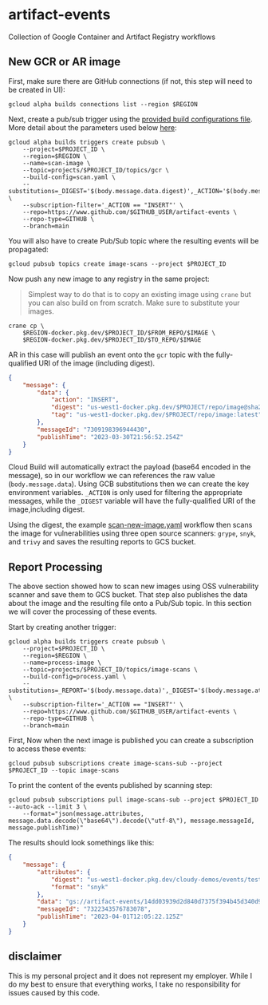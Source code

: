 # artifact-events

Collection of Google Container and Artifact Registry workflows 

## New GCR or AR image 

First, make sure there are GitHub connections (if not, this step will need to be created in UI):

```shell
gcloud alpha builds connections list --region $REGION
```

Next, create a pub/sub trigger using the [provided  build configurations file](scan-new-image.yaml). More detail about the parameters used below [here](https://cloud.google.com/build/docs/automate-builds-pubsub-events):

```shell
gcloud alpha builds triggers create pubsub \
    --project=$PROJECT_ID \
    --region=$REGION \
    --name=scan-image \
    --topic=projects/$PROJECT_ID/topics/gcr \
    --build-config=scan.yaml \
    --substitutions=_DIGEST='$(body.message.data.digest)',_ACTION='$(body.message.data.action)',_SNYK_TOKEN=$SNYK_TOKEN,_BUCKET=$BUCKET \
    --subscription-filter='_ACTION == "INSERT"' \
    --repo=https://www.github.com/$GITHUB_USER/artifact-events \
    --repo-type=GITHUB \
    --branch=main
```

You will also have to create Pub/Sub topic where the resulting events will be propagated: 

```shell
gcloud pubsub topics create image-scans --project $PROJECT_ID
```

Now push any new image to any registry in the same project: 

> Simplest way to do that is to copy an existing image using `crane` but you can also build on from scratch. Make sure to substitute your images.

```shell
crane cp \
    $REGION-docker.pkg.dev/$PROJECT_ID/$FROM_REPO/$IMAGE \
    $REGION-docker.pkg.dev/$PROJECT_ID/$TO_REPO/$IMAGE
```

AR in this case will publish an event onto the `gcr` topic with the fully-qualified URI of the image (including digest). 

```json
{
    "message": {
        "data": {
            "action": "INSERT", 
            "digest": "us-west1-docker.pkg.dev/$PROJECT/repo/image@sha256:54bc0fead59f304f1727280c3b520aeea7b9e6fd405b7a6ee1dddc8d78044516", 
            "tag": "us-west1-docker.pkg.dev/$PROJECT/repo/image:latest"
        },
        "messageId": "7309198396944430",
        "publishTime": "2023-03-30T21:56:52.254Z"
    }
}
```

Cloud Build will automatically extract the payload (base64 encoded in the message), so in our workflow we can references the raw value (`body.message.data`). Using GCB substitutions then we can create the key environment variables. `_ACTION` is only used for filtering the appropriate messages, while the `_DIGEST` variable will have the fully-qualified URI of the image,including digest.

Using the digest, the example [scan-new-image.yaml](scan-new-image.yaml) workflow then scans the image for vulnerabilities using three open source scanners: `grype`, `snyk`, and `trivy` and saves the resulting reports to GCS bucket.

## Report Processing

The above section showed how to scan new images using OSS vulnerability scanner and save them to GCS bucket. That step also publishes the data about the image and the resulting file onto a Pub/Sub topic. In this section we will cover the processing of these events.

Start by creating another trigger:

```shell
gcloud alpha builds triggers create pubsub \
    --project=$PROJECT_ID \
    --region=$REGION \
    --name=process-image \
    --topic=projects/$PROJECT_ID/topics/image-scans \
    --build-config=process.yaml \
    --substitutions=_REPORT='$(body.message.data)',_DIGEST='$(body.message.attributes.digest)',_FORMAT='$(body.message.attributes.digest) \
    --subscription-filter='_ACTION == "INSERT"' \
    --repo=https://www.github.com/$GITHUB_USER/artifact-events \
    --repo-type=GITHUB \
    --branch=main
```




First, Now when the next image is published you can create a subscription to access these events:

```shell
gcloud pubsub subscriptions create image-scans-sub --project $PROJECT_ID --topic image-scans
```

To print the content of the events published by scanning step:

```shell
gcloud pubsub subscriptions pull image-scans-sub --project $PROJECT_ID --auto-ack --limit 3 \
    --format="json(message.attributes, message.data.decode(\"base64\").decode(\"utf-8\"), message.messageId, message.publishTime)"
```

The results should look somethings like this:

```json
{
    "message": {
        "attributes": {
            "digest": "us-west1-docker.pkg.dev/cloudy-demos/events/test32@sha256:14dd03939d2d840d7375f394b45d340d95fba8e25070612ac2883eacd7f93a55",
            "format": "snyk"
        },
        "data": "gs://artifact-events/14dd03939d2d840d7375f394b45d340d95fba8e25070612ac2883eacd7f93a55-snyk.json",
        "messageId": "7322343576783078",
        "publishTime": "2023-04-01T12:05:22.125Z"
    }
}
```

## disclaimer

This is my personal project and it does not represent my employer. While I do my best to ensure that everything works, I take no responsibility for issues caused by this code.


